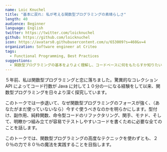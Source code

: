 ```yaml
---
name: Loic Knuchel
title: "基本に戻れ: 私が考える関数型プログラミングの素晴らしさ"
length: 40
audience: Beginner
language: English
twitter: https://twitter.com/loicknuchel
github: https://github.com/loicknuchel
icon: https://avatars0.githubusercontent.com/u/653009?s=460&v=4
organization: Software engineer at Criteo
tags:
  - Functional Programming, Best Practices
suggestions:
  - 関数型プログラミングの基本をよりよく理解し、コードベースに何をもたらすか知りたい人
---
```

５年前、私は関数型プログラミングと恋に落ちました。驚異的なコレクション API によってコード行数が Java に対して１０分の一になる経験をして以来、関数型プログラミングを日々より深く探究しています。

このトークでは一歩退いて、なぜ関数型プログラミングのフォースが強く、（あなたがまだ使っていないなら）今すぐ使うべきなのかを明らかにします。型付け、副作用、純粋関数、命令型コードのリファクタリング、関手、モナド、そして、明瞭かつ組み立てが容易でテストしやすいコードを書くために必要な全てのことを話します。

このトークでは、関数型プログラミングの高度なテクニックを使わずとも、２０％の力で８０％の魔法を実践することを目指します。
